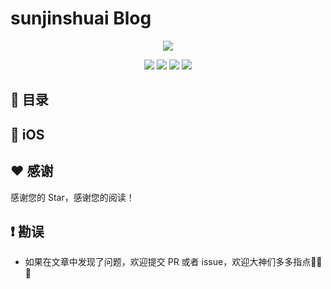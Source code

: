 # sunjinshuai Blog
<p align='center'>
<img src='images/background-cover_.png'>
</p>
<p align='center'>
<a href="https://weibo.com/u/5113807465"><img src="https://img.shields.io/badge/weibo-@Joy-f974ce.svg?style=flat&colorA=f4292e"></a>
<a href="https://juejin.im/user/5656f11760b28da566412f03"><img src="https://img.shields.io/badge/掘金-@sunjinshuai-fd6f32.svg?style=flat&colorA=1970fe"></a>
<a href="https://www.jianshu.com/u/16d7ec797c31"><img src="https://img.shields.io/badge/简书-@sunjinshuai-b561fe.svg?style=flat&colorA=ed6f59"></a>
<img src="https://img.shields.io/badge/PR-welcome%20!-brightgreen.svg?colorA=a0cd34">
</p>

## 📖 目录


## 📱 iOS


## ♥️ 感谢

感谢您的 Star，感谢您的阅读！

## ❗️ 勘误

+ 如果在文章中发现了问题，欢迎提交 PR 或者 issue，欢迎大神们多多指点🙏🙏🙏

